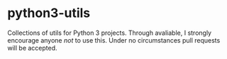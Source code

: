 # python3-utils
Collections of utils for Python 3 projects. Through avaliable, I strongly encourage anyone *not* to use this. Under no circumstances pull requests will be accepted. 

